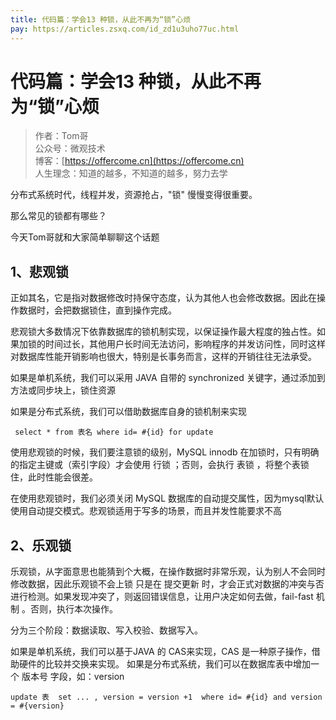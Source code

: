 ```yaml
---
title: 代码篇：学会13 种锁，从此不再为“锁”心烦
pay: https://articles.zsxq.com/id_zd1u3uho77uc.html
---
```


#  代码篇：学会13 种锁，从此不再为“锁”心烦

> 作者：Tom哥
> <br/>公众号：微观技术
> <br/> 博客：[https://offercome.cn](https://offercome.cn)
> <br/> 人生理念：知道的越多，不知道的越多，努力去学

分布式系统时代，线程并发，资源抢占，"锁" 慢慢变得很重要。

那么常见的锁都有哪些？

今天Tom哥就和大家简单聊聊这个话题

## 1、悲观锁

正如其名，它是指对数据修改时持保守态度，认为其他人也会修改数据。因此在操作数据时，会把数据锁住，直到操作完成。

悲观锁大多数情况下依靠数据库的锁机制实现，以保证操作最大程度的独占性。如果加锁的时间过长，其他用户长时间无法访问，影响程序的并发访问性，同时这样对数据库性能开销影响也很大，特别是长事务而言，这样的开销往往无法承受。

如果是单机系统，我们可以采用 JAVA 自带的 synchronized 关键字，通过添加到方法或同步块上，锁住资源

如果是分布式系统，我们可以借助数据库自身的锁机制来实现

```
 select * from 表名 where id= #{id} for update 
```

使用悲观锁的时候，我们要注意锁的级别，MySQL innodb 在加锁时，只有明确的指定主键或（索引字段）才会使用 行锁 ；否则，会执行 表锁 ，将整个表锁住，此时性能会很差。

在使用悲观锁时，我们必须关闭 MySQL 数据库的自动提交属性，因为mysql默认使用自动提交模式。悲观锁适用于写多的场景，而且并发性能要求不高

## 2、乐观锁

乐观锁，从字面意思也能猜到个大概，在操作数据时非常乐观，认为别人不会同时修改数据，因此乐观锁不会上锁
只是在 提交更新 时，才会正式对数据的冲突与否进行检测。如果发现冲突了，则返回错误信息，让用户决定如何去做，fail-fast 机制 。否则，执行本次操作。

分为三个阶段：数据读取、写入校验、数据写入。

如果是单机系统，我们可以基于JAVA 的 CAS来实现，CAS 是一种原子操作，借助硬件的比较并交换来实现。
如果是分布式系统，我们可以在数据库表中增加一个 版本号 字段，如：version

```
update 表  set ... , version = version +1  where id= #{id} and version = #{version}  
```